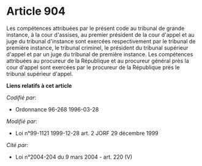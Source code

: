 # Article 904

Les compétences attribuées par le présent code au tribunal de grande instance, à la cour d'assises, au premier président de
la cour d'appel et au juge du tribunal d'instance sont exercées respectivement par le tribunal de première instance, le
tribunal criminel, le président du tribunal supérieur d'appel et par un juge du tribunal de première instance. Les
compétences attribuées au procureur de la République et au procureur général près la cour d'appel sont exercées par le
procureur de la République près le tribunal supérieur d'appel.

**Liens relatifs à cet article**

_Codifié par_:

  - Ordonnance 96-268 1996-03-28

_Modifié par_:

  - Loi n°99-1121 1999-12-28 art. 2 JORF 29 décembre 1999

_Cité par_:

  - Loi n°2004-204 du 9 mars 2004 - art. 220 (V)

